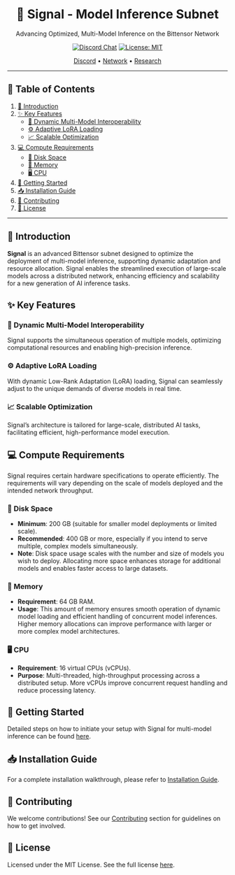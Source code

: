 <div align="center">

# **📡 Signal - Model Inference Subnet**
Advancing Optimized, Multi-Model Inference on the Bittensor Network

[![Discord Chat](https://img.shields.io/discord/308323056592486420.svg)](https://discord.gg/bittensor)
[![License: MIT](https://img.shields.io/badge/License-MIT-yellow.svg)](https://opensource.org/licenses/MIT)

[Discord](https://discord.gg/bittensor) • [Network](https://taostats.io/) • [Research](https://bittensor.com/whitepaper)

</div>

---

## 📑 Table of Contents

1. [🚀 Introduction](#introduction)
2. [✨ Key Features](#key-features)
   - [🔗 Dynamic Multi-Model Interoperability](#dynamic-multi-model-interoperability)
   - [⚙️ Adaptive LoRA Loading](#adaptive-lora-loading)
   - [📈 Scalable Optimization](#scalable-optimization)
3. [💻 Compute Requirements](#compute-requirements)
   - [💾 Disk Space](#disk-space)
   - [🧠 Memory](#memory)
   - [🖥️ CPU](#cpu)
4. [🔧 Getting Started](#getting-started)
5. [📥 Installation Guide](#installation-guide)
6. [🤝 Contributing](#contributing)
7. [📜 License](#license)

---

## 🚀 Introduction

**Signal** is an advanced Bittensor subnet designed to optimize the deployment of multi-model inference, supporting dynamic adaptation and resource allocation. Signal enables the streamlined execution of large-scale models across a distributed network, enhancing efficiency and scalability for a new generation of AI inference tasks.

## ✨ Key Features

### 🔗 Dynamic Multi-Model Interoperability
Signal supports the simultaneous operation of multiple models, optimizing computational resources and enabling high-precision inference.

### ⚙️ Adaptive LoRA Loading
With dynamic Low-Rank Adaptation (LoRA) loading, Signal can seamlessly adjust to the unique demands of diverse models in real time.

### 📈 Scalable Optimization
Signal’s architecture is tailored for large-scale, distributed AI tasks, facilitating efficient, high-performance model execution.

## 💻 Compute Requirements

Signal requires certain hardware specifications to operate efficiently. The requirements will vary depending on the scale of models deployed and the intended network throughput.

### 💾 Disk Space
- **Minimum**: 200 GB (suitable for smaller model deployments or limited scale).
- **Recommended**: 400 GB or more, especially if you intend to serve multiple, complex models simultaneously.
- **Note**: Disk space usage scales with the number and size of models you wish to deploy. Allocating more space enhances storage for additional models and enables faster access to large datasets.

### 🧠 Memory
- **Requirement**: 64 GB RAM.
- **Usage**: This amount of memory ensures smooth operation of dynamic model loading and efficient handling of concurrent model inferences. Higher memory allocations can improve performance with larger or more complex model architectures.

### 🖥️ CPU
- **Requirement**: 16 virtual CPUs (vCPUs).
- **Purpose**: Multi-threaded, high-throughput processing across a distributed setup. More vCPUs improve concurrent request handling and reduce processing latency.

## 🔧 Getting Started

Detailed steps on how to initiate your setup with Signal for multi-model inference can be found [here](#getting-started).

## 📥 Installation Guide

For a complete installation walkthrough, please refer to [Installation Guide](#installation-guide).

## 🤝 Contributing

We welcome contributions! See our [Contributing](#contributing) section for guidelines on how to get involved.

## 📜 License

Licensed under the MIT License. See the full license [here](https://opensource.org/licenses/MIT).

